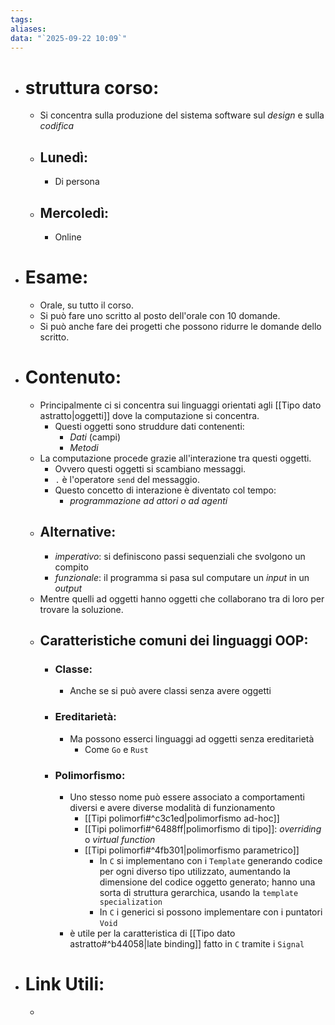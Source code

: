 ```yaml
---
tags:
aliases:
data: "`2025-09-22 10:09`"
---
```

- # struttura corso:
	- Si concentra sulla produzione del sistema software sul _design_ e sulla _codifica_
	- ## Lunedì:
		- Di persona 
	- ## Mercoledì:
		- Online
- # Esame:
	- Orale, su tutto il corso. 
	- Si può fare uno scritto al posto dell'orale con 10 domande.
	- Si può anche fare dei progetti che possono ridurre le domande dello scritto.
- # Contenuto:
	- Principalmente ci si concentra sui linguaggi orientati agli [[Tipo dato astratto|oggetti]] dove la computazione si concentra.
		- Questi oggetti sono struddure dati contenenti:
			- _Dati_ (campi) 
			- _Metodi_
	- La computazione procede grazie all'interazione tra questi oggetti.
		- Ovvero questi oggetti si scambiano messaggi.
		- `.` è l'operatore `send` del messaggio.
		- Questo concetto di interazione è diventato col tempo:
			- _programmazione ad attori o ad agenti_
	- ## Alternative:
		- _imperativo_: si definiscono passi sequenziali che svolgono un compito
		- _funzionale_: il programma si pasa sul computare un _input_ in un _output_
	- Mentre quelli ad oggetti hanno oggetti che collaborano tra di loro per trovare la soluzione.
	- ## Caratteristiche comuni dei linguaggi OOP:
		- ### Classe:
			- Anche se si può avere classi senza avere oggetti
		- ### Ereditarietà:
			- Ma possono esserci linguaggi ad oggetti senza ereditarietà
				- Come `Go` e `Rust`
		- ### Polimorfismo:
			- Uno stesso nome può essere associato a comportamenti diversi e avere diverse modalità di funzionamento 
				- [[Tipi polimorfi#^c3c1ed|polimorfismo ad-hoc]]
				- [[Tipi polimorfi#^6488ff|polimorfismo di tipo]]: _overriding_ o _virtual function_
				- [[Tipi polimorfi#^4fb301|polimorfismo parametrico]]
					- In `C` si implementano con i `Template` generando codice per ogni diverso tipo utilizzato, aumentando la dimensione del codice oggetto generato; hanno una sorta di struttura gerarchica, usando la `template specialization`
					- In `C` i generici si possono implementare con i puntatori `Void`
			- è utile per la caratteristica di [[Tipo dato astratto#^b44058|late binding]] fatto in `C` tramite i `Signal`
- # Link Utili:
	- 
